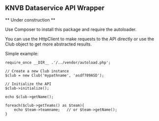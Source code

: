 ## KNVB Dataservice API Wrapper

** Under construction **

Use Composer to install this package and require the autoloader.

You can use the HttpClient to make requests to the API directly or use the Club object to get more abstracted results.


Simple example:

    require_once __DIR__ .'/../vendor/autoload.php';

    // Create a new Club instance
    $club = new Club('mypathname', 'asdf789ASD');

    // Initialize the API
    $club->initialize();
    
    echo $club->getName();

    foreach($club->getTeams() as $team){
        echo $team->teamname;   // or $team->getName();
    }
